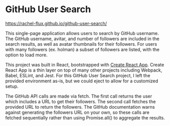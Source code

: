 
# GitHub User Search

https://rachel-flux.github.io/github-user-search/

This single-page application allows users to search by GitHub username.  The GitHub username, avitar, and number of followers are included in the search results, as well as avatar thumbnails for their followers.  For users with many followers (ex. holman) a subset of followers are listed, with the option to load more.

This project was built in React, bootstrapped with [Create React App](https://github.com/facebookincubator/create-react-app). Create React App is a thin layer on top of many other projects including Webpack, Babel, ESLint, and Jest.  For this GitHub User Search project, I left the provided environment as-is, but we could eject to allow for a customized setup.
 
The GitHub API calls are made via fetch.  The first call returns the user which includes a URL to get their followers.  The second call fetches the provided URL to return the followers.  The GitHub documentation warns against generating the followers URL on your own, so these calls are fetched sequentially rather than using Promise.all() to aggregate the results.
